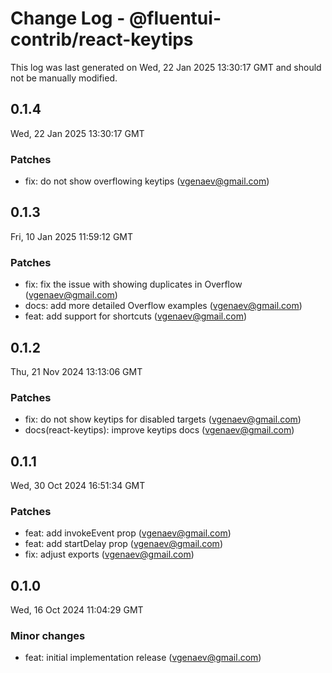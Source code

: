# Change Log - @fluentui-contrib/react-keytips

This log was last generated on Wed, 22 Jan 2025 13:30:17 GMT and should not be manually modified.

<!-- Start content -->

## 0.1.4

Wed, 22 Jan 2025 13:30:17 GMT

### Patches

- fix: do not show overflowing keytips (vgenaev@gmail.com)

## 0.1.3

Fri, 10 Jan 2025 11:59:12 GMT

### Patches

- fix: fix the issue with showing duplicates in Overflow (vgenaev@gmail.com)
- docs: add more detailed Overflow examples (vgenaev@gmail.com)
- feat: add support for shortcuts (vgenaev@gmail.com)

## 0.1.2

Thu, 21 Nov 2024 13:13:06 GMT

### Patches

- fix: do not show keytips for disabled targets (vgenaev@gmail.com)
- docs(react-keytips): improve keytips docs (vgenaev@gmail.com)

## 0.1.1

Wed, 30 Oct 2024 16:51:34 GMT

### Patches

- feat: add invokeEvent prop (vgenaev@gmail.com)
- feat: add startDelay prop (vgenaev@gmail.com)
- fix: adjust exports (vgenaev@gmail.com)

## 0.1.0

Wed, 16 Oct 2024 11:04:29 GMT

### Minor changes

- feat: initial implementation release (vgenaev@gmail.com)
